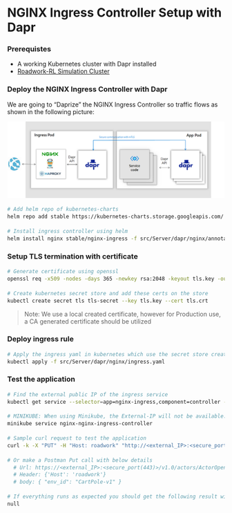 # NGINX Ingress Controller Setup with Dapr

### Prerequistes

- A working Kubernetes cluster with Dapr installed
- [Roadwork-RL Simulation Cluster](/docs/getting-started/kubernetes.md)

### Deploy the NGINX Ingress Controller with Dapr

We are going to “Daprize” the NGINX Ingress Controller so traffic flows as shown in the following picture:

![/../../assets/dapr-nginx-ingress.png](./../../assets/dapr-nginx-ingress.png)

```bash
# Add helm repo of kubernetes-charts
helm repo add stable https://kubernetes-charts.storage.googleapis.com/

# Install ingress controller using helm
helm install nginx stable/nginx-ingress -f src/Server/dapr/nginx/annotations.yaml -n default
```

### Setup TLS termination with certificate

```bash
# Generate certificate using openssl
openssl req -x509 -nodes -days 365 -newkey rsa:2048 -keyout tls.key -out tls.crt -subj "/CN=roadwork/O=roadwork"

# Create kubernetes secret store and add these certs on the store
kubectl create secret tls tls-secret --key tls.key --cert tls.crt
```

> Note: We use a local created certificate, however for Production use, a CA generated certificate should be utilized

### Deploy ingress rule

```bash
# Apply the ingress yaml in kubernetes which use the secret store created in previous step
kubectl apply -f src/Server/dapr/nginx/ingress.yaml
```

### Test the application

```bash
# Find the external public IP of the ingress service
kubectl get service --selector=app=nginx-ingress,component=controller -o jsonpath='{.items[*].status.loadBalancer.ingress[0].ip}'

# MINIKUBE: When using Minikube, the External-IP will not be available. Utilize the following command then:
minikube service nginx-nginx-ingress-controller

# Sample curl request to test the application
curl -k -X "PUT" -H "Host: roadwork" "http://<external_IP>:<secure_port(443)>/v1.0/actors/ActorOpenAI/roadwork-0-0/method/SimCreate" -H "Content-Type: application/json" -d '{"env_id":"CartPole-v1" }'

# Or make a Postman Put call with below details
  # Url: https://<external_IP>:<secure_port(443)>/v1.0/actors/ActorOpenAI/roadwork-0-0/method/SimCreate
  # Header: {'Host': 'roadwork'}
  # body: { "env_id": "CartPole-v1" }

# If everything runs as expected you should get the following result with status code 200:
null
```
